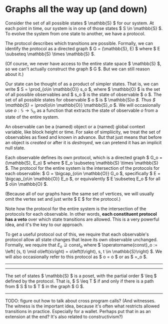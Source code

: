 # Graphs all the way up (and down)

Consider the set of all possible states $ \mathbb{S} $ for our system.  At each point in time, our system is in one of those states $ S \in \mathbb{S} $.  To evolve the system from one state to another, we have a protocol.

The protocol describes which transitions are possible.  Formally, we can identify the protocol as a directed graph $ G = (\mathbb{S}, E) $ where $ E \subseteq \mathbb{S} \times \mathbb{S} $.

(Of course, we never have access to the entire state space $ \mathbb{S} $, so we can't actually construct the graph $ G $.  But we can still reason about it.)

Our state can be thought of as a product of simpler states.  That is, we can write $ S = \prod_{o\in \mathbb{O}} s_o $, where $ \mathbb{O} $ is the set of all possible observables and $ s_o $ is the state of observable $ o $.  The set of all possible states for observable $ o $ is $ \mathbb{S}_o $.  Thus $ \mathbb{S} = \prod_{o\in \mathbb{O}} \mathbb{S}_o $.  We will occasionally use $o: \mathbb{S} \rightarrow \mathbb{S}_o$ as a function that extracts the state of observable $o$ from a state of the entire system.

An observable can be a (named) object or a (named) global context variable, like block height or time.  For sake of simpliicity, we treat the set of observables as fixed and known in advance.  But that just means that before an object is *created* or after it is *destroyed*, we can pretend it has an implicit null state.

Each observable defines its own protocol, which is a directed graph $ G_o = (\mathbb{S}, E_o) $ where $ E_o \subseteq \mathbb{S} \times \mathbb{S} $.  The protocol for the entire system is the intersection of the protocols for each observable: $ G = \bigcap_{o\in \mathbb{O}} G_o $, specifically $ E = \bigcap_{o\in \mathbb{O}} E_o $, or equivalently $ E \subseteq E_o $ for all $ o\in \mathbb{O} $.

(Because all of our graphs have the same set of vertices, we will usually omit the vertex set and just write $ E $ for the protocol.)

Note how the protocol for the entire system is the intersection of the protocols for each observable.  In other words, **each constituent protocol has a veto** over which state transitions are allowed.  This is a very powerful idea, and it's the key to our approach.

To get a useful protocol out of this, we require that each observable's protocol allow all state changes that leave its own observable unchanged.  Formally, we require that $E_o \supseteq \operatorname{const}_o$ where $ \operatorname{const}_o := \left\{ (s, t) \mid o\left(s\right) = o\left(t\right), s, t \in \mathbb{S}\right\} $.  We will also occasionally refer to this protocol as $ o = o $ or as $ =_o $.

---



---

The set of states $ \mathbb{S} $ is a poset, with the partial order $ \leq $ defined by the protocol.  That is, $ S \leq T $ if and only if there is a path from $ S $ to $ T $ in the graph $ G $.

---

TODO: figure out how to talk about cross program calls?  (And witnesses.  The witness is the important idea, because it's often what restricts allowed transitions in practice.  Especially for a wallet.  Perhaps put that in as an extension at the end?  It's also related to constructivism?)
